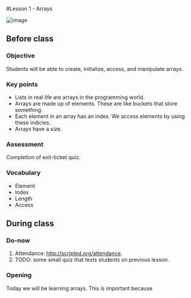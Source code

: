 #Lesson 1 - Arrays

![image](http://i.imgur.com/64dLS3B.jpg)

## Before class

### Objective

Students will be able to create, initialize, access, and manipulate arrays.

### Key points

* Lists in real life are arrays in the programming world.
* Arrays are made up of elements. These are like buckets that store something.
* Each element in an array has an index. We access elements by using these indicies.
* Arrays have a size.

### Assessment

Completion of exit-ticket quiz.

### Vocabulary

* Element
* Index
* Length
* Access

## During class

### Do-now

1. Attendance: http://scripted.org/attendance.
2. TODO: some small quiz that tests students on previous lesson.

### Opening

Today we will be learning arrays. This is important because 

